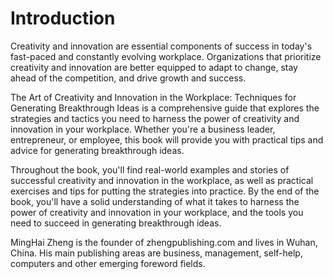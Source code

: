 # Introduction

Creativity and innovation are essential components of success in today's fast-paced and constantly evolving workplace. Organizations that prioritize creativity and innovation are better equipped to adapt to change, stay ahead of the competition, and drive growth and success.

The Art of Creativity and Innovation in the Workplace: Techniques for Generating Breakthrough Ideas is a comprehensive guide that explores the strategies and tactics you need to harness the power of creativity and innovation in your workplace. Whether you're a business leader, entrepreneur, or employee, this book will provide you with practical tips and advice for generating breakthrough ideas.

Throughout the book, you'll find real-world examples and stories of successful creativity and innovation in the workplace, as well as practical exercises and tips for putting the strategies into practice. By the end of the book, you'll have a solid understanding of what it takes to harness the power of creativity and innovation in your workplace, and the tools you need to succeed in generating breakthrough ideas.

MingHai Zheng is the founder of zhengpublishing.com and lives in Wuhan, China. His main publishing areas are business, management, self-help, computers and other emerging foreword fields.
